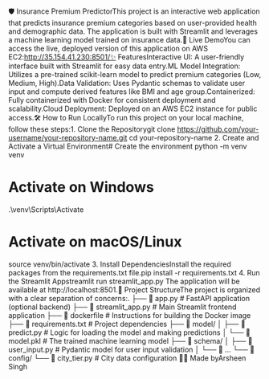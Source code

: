 🛡️ Insurance Premium PredictorThis project is an interactive web application that predicts insurance premium categories based on user-provided health and demographic data. The application is built with Streamlit and leverages a machine learning model trained on insurance data.🚀 Live DemoYou can access the live, deployed version of this application on AWS EC2:http://35.154.41.230:8501/✨ FeaturesInteractive UI: A user-friendly interface built with Streamlit for easy data entry.ML Model Integration: Utilizes a pre-trained scikit-learn model to predict premium categories (Low, Medium, High).Data Validation: Uses Pydantic schemas to validate user input and compute derived features like BMI and age group.Containerized: Fully containerized with Docker for consistent deployment and scalability.Cloud Deployment: Deployed on an AWS EC2 instance for public access.🛠️ How to Run LocallyTo run this project on your local machine, follow these steps:1. Clone the Repositorygit clone https://github.com/your-username/your-repository-name.git
cd your-repository-name
2. Create and Activate a Virtual Environment# Create the environment
python -m venv venv

# Activate on Windows
.\venv\Scripts\Activate

# Activate on macOS/Linux
source venv/bin/activate
3. Install DependenciesInstall the required packages from the requirements.txt file.pip install -r requirements.txt
4. Run the Streamlit Appstreamlit run streamlit_app.py
The application will be available at http://localhost:8501.📂 Project StructureThe project is organized with a clear separation of concerns:.
├── 📄 app.py              # FastAPI application (optional backend)
├── 📄 streamlit_app.py    # Main Streamlit frontend application
├── 📄 dockerfile          # Instructions for building the Docker image
├── 📄 requirements.txt    # Project dependencies
├── 📁 model/
│   ├── 📄 predict.py      # Logic for loading the model and making predictions
│   └── 📄 model.pkl       # The trained machine learning model
├── 📁 schema/
│   ├── 📄 user_input.py   # Pydantic model for user input validation
│   └── 📄 ...
└── 📁 config/
    └── 📄 city_tier.py    # City data configuration
👨‍💻 Made byArsheen Singh
